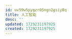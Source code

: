 ```yaml
---
id: uv59w5pygzr05mgn2gsiy0q
title: 人工智能
desc: ''
updated: 1729231197925
created: 1729231197925
---
```

